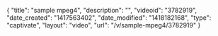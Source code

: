 {
    "title": "sample mpeg4",
    "description": "",
    "videoid": "3782919",
    "date_created": "1417563402",
    "date_modified": "1418182168",
    "type": "captivate",
    "layout": "video",
    "url": "\/v\/sample-mpeg4\/3782919"
}